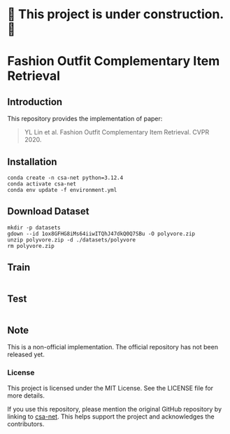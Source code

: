 # 🚧 This project is under construction. 🚧


# Fashion Outfit Complementary Item Retrieval

## Introduction
This repository provides the implementation of paper:
> YL Lin et al. Fashion Outfit Complementary Item Retrieval. CVPR 2020.

## Installation
```code
conda create -n csa-net python=3.12.4
conda activate csa-net
conda env update -f environment.yml
```

## Download Dataset
```code
mkdir -p datasets
gdown --id 1ox8GFHG8iMs64iiwITQhJ47dkQ0Q7SBu -O polyvore.zip
unzip polyvore.zip -d ./datasets/polyvore
rm polyvore.zip
```

## Train
```code
```

## Test
```code
```

## Note
This is a non-official implementation. The official repository has not been released yet.

### License
This project is licensed under the MIT License. See the LICENSE file for more details.

If you use this repository, please mention the original GitHub repository by linking to [csa-net](https://github.com/owj0421/csa-net). This helps support the project and acknowledges the contributors.